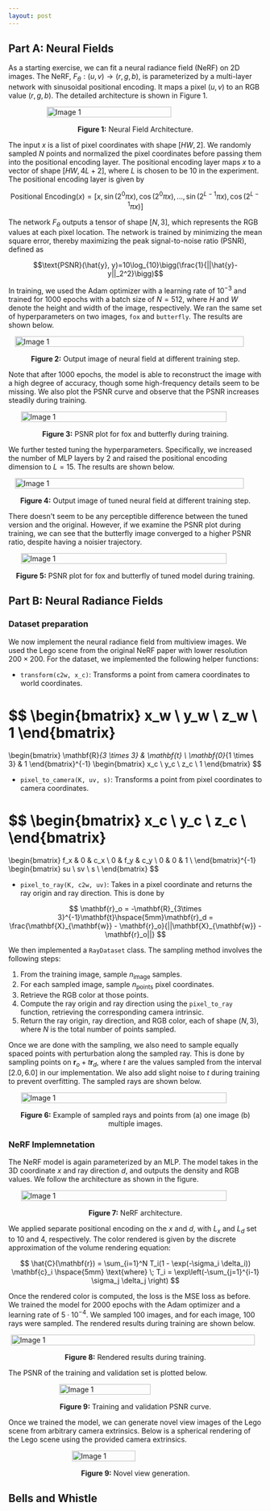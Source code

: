 ```yaml
---
layout: post
---
```


## Part A: Neural Fields

As a starting exercise, we can fit a neural radiance field (NeRF) on 2D images. The NeRF, $F_{\theta}: (u, v) \rightarrow (r, g, b)$, is parameterized by a multi-layer network with sinusoidal positional encoding. It maps a pixel $(u, v)$ to an RGB value $(r, g, b)$. The detailed architecture is shown in Figure 1.

<div style="display: flex; justify-content: center;">   
   <img src="{{ site.baseurl }}/assets/final_project/2d_nerf.png" alt="Image 1" style="width: 70%; height: auto;"> 
</div> 
<p style="text-align: center; margin-top: 15px;"><strong>Figure 1:</strong> Neural Field Architecture.</p>

The input $x$ is a list of pixel coordinates with shape $[HW, 2]$. We randomly sampled $N$ points and normalized the pixel coordinates before passing them into the positional encoding layer. The positional encoding layer maps $x$ to a vector of shape $[HW, 4L+2]$, where $L$ is chosen to be $10$ in the experiment. The positional encoding layer is given by

$$\text{Positional Encoding}(x)=[x, \sin(2^0\pi x), \cos(2^0\pi x),..., \sin(2^{L-1}\pi x), \cos(2^{L-1}\pi x)]$$

The network $F_{\theta}$ outputs a tensor of shape $[N, 3]$, which represents the RGB values at each pixel location. The network is trained by minimizing the mean square error, thereby maximizing the peak signal-to-noise ratio (PSNR), defined as

$$\text{PSNR}(\hat{y}, y)=10\log_{10}\bigg(\frac{1}{||\hat{y}-y||_2^2}\bigg)$$

In training, we used the Adam optimizer with a learning rate of $10^{-3}$ and trained for $1000$ epochs with a batch size of $N = 512$, where $H$ and $W$ denote the height and width of the image, respectively. We ran the same set of hyperparameters on two images, `fox` and `butterfly`. The results are shown below.

<div style="display: flex; justify-content: center;">   
   <img src="{{ site.baseurl }}/assets/final_project/2d_nerf_res.png" alt="Image 1" style="width: 95%; height: auto;"> 
</div> 
<p style="text-align: center; margin-top: 15px;"><strong>Figure 2:</strong> Output image of neural field at different training step.</p>

Note that after $1000$ epochs, the model is able to reconstruct the image with a high degree of accuracy, though some high-frequency details seem to be missing. We also plot the PSNR curve and observe that the PSNR increases steadily during training.

<div style="display: flex; justify-content: center;">   
   <img src="{{ site.baseurl }}/assets/final_project/2d_nerf_plot.png" alt="Image 1" style="width: 90%; height: auto;"> 
</div> 
<p style="text-align: center; margin-top: 15px;"><strong>Figure 3:</strong> PSNR plot for fox and butterfly during training.</p>

We further tested tuning the hyperparameters. Specifically, we increased the number of MLP layers by 2 and raised the positional encoding dimension to $L = 15$. The results are shown below.

<div style="display: flex; justify-content: center;">   
   <img src="{{ site.baseurl }}/assets/final_project/2d_nerf_res_tuned.png" alt="Image 1" style="width: 95%; height: auto;"> 
</div> 
<p style="text-align: center; margin-top: 15px;"><strong>Figure 4:</strong> Output image of tuned neural field at different training step.</p>

There doesn't seem to be any perceptible difference between the tuned version and the original. However, if we examine the PSNR plot during training, we can see that the butterfly image converged to a higher PSNR ratio, despite having a noisier trajectory.

<div style="display: flex; justify-content: center;">   
   <img src="{{ site.baseurl }}/assets/final_project/2d_nerf_plot_tuned.png" alt="Image 1" style="width: 90%; height: auto;"> 
</div> 
<p style="text-align: center; margin-top: 15px;"><strong>Figure 5:</strong> PSNR plot for fox and butterfly of tuned model during training.</p>

## Part B: Neural Radiance Fields

### Dataset preparation

We now implement the neural radiance field from multiview images. We used the Lego scene from the original NeRF paper with lower resolution $200 \times 200$. For the dataset, we implemented the following helper functions:

* `transform(c2w, x_c)`: Transforms a point from camera coordinates to world coordinates.

$$
\begin{bmatrix}
x_w \\
y_w \\
z_w \\
1
\end{bmatrix}
=
\begin{bmatrix}
\mathbf{R}_{3 \times 3} & \mathbf{t} \\
\mathbf{0}_{1 \times 3} & 1
\end{bmatrix}^{-1}
\begin{bmatrix}
x_c \\
y_c \\
z_c \\
1
\end{bmatrix}
$$

* `pixel_to_camera(K, uv, s)`: Transforms a point from pixel coordinates to camera coordinates.

$$
\begin{bmatrix}
x_c \\
y_c \\
z_c \\
\end{bmatrix}
=
\begin{bmatrix}
f_x & 0 & c_x \\
0 & f_y & c_y \\
0 & 0 & 1 \\
\end{bmatrix}^{-1}
\begin{bmatrix}
su \\
sv \\
s \\
\end{bmatrix}
$$

* `pixel_to_ray(K, c2w, uv)`: Takes in a pixel coordinate and returns the ray origin and ray direction. This is done by

$$
\mathbf{r}_o = -\mathbf{R}_{3\times 3}^{-1}\mathbf{t}\hspace{5mm}\mathbf{r}_d = \frac{\mathbf{X}_{\mathbf{w}} - \mathbf{r}_o}{||\mathbf{X}_{\mathbf{w}} - \mathbf{r}_o||}
$$

We then implemented a `RayDataset` class. The sampling method involves the following steps:
1. From the training image, sample $n_{\text{image}}$ samples.
2. For each sampled image, sample $n_{\text{points}}$ pixel coordinates.
3. Retrieve the RGB color at those points.
4. Compute the ray origin and ray direction using the `pixel_to_ray` function, retrieving the corresponding camera intrinsic.
5. Return the ray origin, ray direction, and RGB color, each of shape $(N, 3)$, where $N$ is the total number of points sampled.

Once we are done with the sampling, we also need to sample equally spaced points with perturbation along the sampled ray. This is done by sampling points on $\mathbf{r}_o + t \mathbf{r}_d$, where $t$ are the values sampled from the interval $[2.0, 6.0]$ in our implementation. We also add slight noise to $t$ during training to prevent overfitting. The sampled rays are shown below.

<div style="display: flex; justify-content: center;">   
   <img src="{{ site.baseurl }}/assets/final_project/nerf_3d_data.png" alt="Image 1" style="width: 90%; height: auto;"> 
</div> 
<p style="text-align: center; margin-top: 15px;"><strong>Figure 6:</strong> Example of sampled rays and points from (a) one image (b) multiple images.</p>

### NeRF Implemnetation

The NeRF model is again parameterized by an MLP. The model takes in the 3D coordinate $x$ and ray direction $d$, and outputs the density and RGB values. We follow the architecture as shown in the figure.

<div style="display: flex; justify-content: center;">   
   <img src="{{ site.baseurl }}/assets/final_project/mlp_nerf.png" alt="Image 1" style="width: 90%; height: auto;"> 
</div> 
<p style="text-align: center; margin-top: 15px;"><strong>Figure 7:</strong> NeRF architecture.</p>

We applied separate positional encoding on the $x$ and $d$, with $L_x$ and $L_d$ set to $10$ and $4$, respectively. The color rendered is given by the discrete approximation of the volume rendering equation:

$$
\hat{C}(\mathbf{r}) = \sum_{i=1}^N T_i(1 - \exp(-\sigma_i \delta_i)) \mathbf{c}_i \hspace{5mm} \text{where} \; T_i = \exp\left(-\sum_{j=1}^{i-1} \sigma_j \delta_j \right)
$$

Once the rendered color is computed, the loss is the MSE loss as before. We trained the model for $2000$ epochs with the Adam optimizer and a learning rate of $5 \cdot 10^{-4}$. We sampled $100$ images, and for each image, $100$ rays were sampled. The rendered results during training are shown below.

<div style="display: flex; justify-content: center;">   
   <img src="{{ site.baseurl }}/assets/final_project/nerf_3d_res.png" alt="Image 1" style="width: 98%; height: auto;"> 
</div> 
<p style="text-align: center; margin-top: 15px;"><strong>Figure 8:</strong> Rendered results during training.</p>

The PSNR of the training and validation set is plotted below.

<div style="display: flex; justify-content: center;">   
   <img src="{{ site.baseurl }}/assets/final_project/nerf_3d_plot.png" alt="Image 1" style="width: 60%; height: auto;"> 
</div> 
<p style="text-align: center; margin-top: 15px;"><strong>Figure 9:</strong> Training and validation PSNR curve.</p>

Once we trained the model, we can generate novel view images of the Lego scene from arbitrary camera extrinsics. Below is a spherical rendering of the Lego scene using the provided camera extrinsics.

<div style="display: flex; justify-content: center;">   
   <img src="{{ site.baseurl }}/assets/final_project/rendered.gif" alt="Image 1" style="width: 50%; height: auto;"> 
</div> 
<p style="text-align: center; margin-top: 15px;"><strong>Figure 9:</strong> Novel view generation.</p>

## Bells and Whistle







